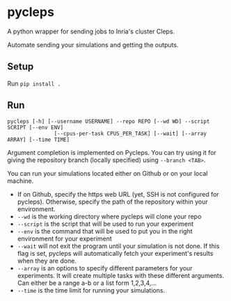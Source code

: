 # pycleps
A python wrapper for sending jobs to Inria's cluster Cleps.

Automate sending your simulations and getting the outputs. 

## Setup

Run `pip install .`

## Run

```
pycleps [-h] [--username USERNAME] --repo REPO [--wd WD] --script SCRIPT [--env ENV]
               [--cpus-per-task CPUS_PER_TASK] [--wait] [--array ARRAY] [--time TIME]
```

Argument completion is implemented on Pycleps. You can try using it for giving the repository branch (locally specified) using `--branch <TAB>`.

You can run your simulations located either on Github or on your local machine.

- If on Github, specify the https web URL (yet, SSH is not configured for pycleps). Otherwise, specify the path of the repository within your environment.
- `--wd` is the working directory where pycleps will clone your repo
- `--script` is the script that will be used to run your experiment
- `--env` is the command that will be used to put you in the right environment for your experiment
- `--wait` will not exit the program until your simulation is not done. If this flag is set, pycleps will automatically fetch your experiment's results when they are done.
- `--array` is an options to specify different parameters for your experiments. It will create multiple tasks with these different arguments. Can either be a range a-b or a list form 1,2,3,4,...
- `--time` is the time limit for running your simulations. 
